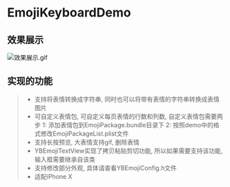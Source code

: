 # EmojiKeyboardDemo

## 效果展示
![效果展示.gif](https://upload-images.jianshu.io/upload_images/2887144-f253858cdc91728f.gif?imageMogr2/auto-orient/strip)

## 实现的功能
> * 支持将表情转换成字符串, 同时也可以将带有表情的字符串转换成表情图片
> * 可自定义表情包, 可自定义每页表情的行数和列数, 自定义表情包需要两步
1: 添加表情包到EmojiPackage.bundle目录下
2: 按照demo中的格式修改EmojiPackageList.plist文件
> * 支持长按预览, 大表情支持gif, 删除表情
> * YBEmojiTextView实现了拷贝粘贴剪切功能, 所以如果需要支持该功能, 输入框需要继承自该类
> * 支持修改部分外观, 具体请查看YBEmojiConfig.h文件
> * 适配iPhone X

